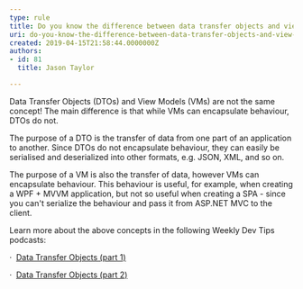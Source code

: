 ```yaml
---
type: rule
title: Do you know the difference between data transfer objects and view models?
uri: do-you-know-the-difference-between-data-transfer-objects-and-view-models
created: 2019-04-15T21:58:44.0000000Z
authors:
- id: 81
  title: Jason Taylor

---
```


 
Data Transfer Objects (DTOs) and View Models (VMs) are not the same concept! The main difference is that while VMs can encapsulate behaviour, DTOs do not.

The purpose of a DTO is the transfer of data from one part of an application to another. Since DTOs do not encapsulate behaviour, they can easily be serialised and deserialized into other formats, e.g. JSON, XML, and so on.​
 
The purpose of a VM is also the transfer of data, however VMs can encapsulate behaviour. This behaviour is useful, for example, when creating a WPF + MVVM application, but not so useful when creating a SPA - since you can't serialize the behaviour and pass it from ASP.NET MVC to the client.

Learn more about the above concepts in the following Weekly Dev Tips podcasts:

·  [Data Transfer Objects (part 1)](https&#58;//www.weeklydevtips.com/008)

·  [Data Transfer Objects (part 2)](https&#58;//www.weeklydevtips.com/009)​

